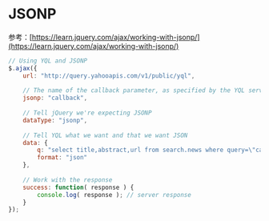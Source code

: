 # JSONP

参考：[https://learn.jquery.com/ajax/working-with-jsonp/](https://learn.jquery.com/ajax/working-with-jsonp/)

```javascript
// Using YQL and JSONP
$.ajax({
    url: "http://query.yahooapis.com/v1/public/yql",
 
    // The name of the callback parameter, as specified by the YQL service
    jsonp: "callback",
 
    // Tell jQuery we're expecting JSONP
    dataType: "jsonp",
 
    // Tell YQL what we want and that we want JSON
    data: {
        q: "select title,abstract,url from search.news where query=\"cat\"",
        format: "json"
    },
 
    // Work with the response
    success: function( response ) {
        console.log( response ); // server response
    }
});
```